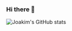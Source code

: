 ### Hi there 👋

<!--
**JoakimJohnsson/JoakimJohnsson** is a ✨ _special_ ✨ repository because its `README.md` (this file) appears on your GitHub profile.

Here are some ideas to get you started:

- 🔭 I’m currently working on ...
- 🌱 I’m currently learning ...
- 👯 I’m looking to collaborate on ...
- 🤔 I’m looking for help with ...
- 💬 Ask me about ...
- 📫 How to reach me: ...
- 😄 Pronouns: ...
- ⚡ Fun fact: ...
-->

![Joakim's GitHub stats](https://github-readme-stats.vercel.app/api?username=JoakimJohnsson&show_icons=true&theme=radical&count_private=true)
